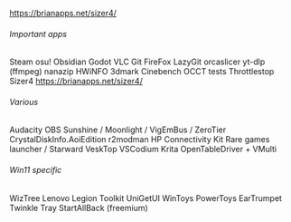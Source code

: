 https://brianapps.net/sizer4/
###### Important apps
Steam osu! Obsidian Godot VLC Git FireFox LazyGit
orcaslicer
yt-dlp (ffmpeg)
nanazip
HWiNFO 3dmark Cinebench OCCT tests
Throttlestop
Sizer4 https://brianapps.net/sizer4/
###### Various
Audacity
OBS
Sunshine / Moonlight / VigEmBus / ZeroTier
CrystalDiskInfo.AoiEdition
r2modman
HP Connectivity Kit
Rare games launcher / Starward
VeskTop
VSCodium
Krita
OpenTableDriver + VMulti
###### Win11 specific
WizTree
Lenovo Legion Toolkit
UniGetUI
WinToys
PowerToys
EarTrumpet
Twinkle Tray
StartAllBack (freemium)
